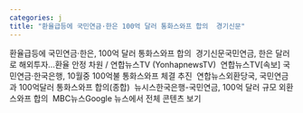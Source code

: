 ```yaml
---
categories: j
title: "환율급등에 국민연금·한은 100억 달러 통화스와프 합의  경기신문"
---
```

환율급등에 국민연금·한은, 100억 달러 통화스와프 합의&nbsp;&nbsp;경기신문국민연금, 한은 달러로 해외투자…환율 안정 차원 / 연합뉴스TV (YonhapnewsTV)&nbsp;&nbsp;연합뉴스TV[속보] 국민연금·한국은행, 10월중 100억불 통화스와프 체결 추진&nbsp;&nbsp;연합뉴스외환당국, 국민연금과 100억달러 통화스와프 합의(종합)&nbsp;&nbsp;뉴시스한국은행-국민연금, 100억 달러 규모 외환스와프 합의&nbsp;&nbsp;MBC뉴스Google 뉴스에서 전체 콘텐츠 보기